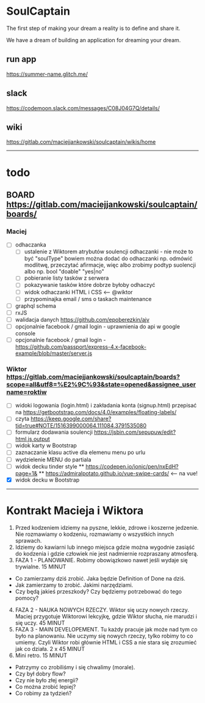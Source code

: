 # SoulCaptain
The first step of making your dream a reality is to define and share it.

We have a dream of building an application for dreaming your dream. 

## run app
<https://summer-name.glitch.me/>

## slack
<https://codemoon.slack.com/messages/C08J04G7Q/details/>

## wiki
<https://gitlab.com/maciejjankowski/soulcaptain/wikis/home>

---

# todo

## BOARD <https://gitlab.com/maciejjankowski/soulcaptain/boards/>
  
### Maciej 
* [ ] odhaczanka
  * [ ] ustalenie z Wiktorem atrybutów soulencji odhaczanki - nie może to być "soulType" bowiem można dodać do odhaczanki np. odmówić modlitwę, przeczytać afirmacje, więc albo zrobimy podtyp suolencji albo np. bool "doable" "yes|no"
  * [ ] pobieranie listy tasków z serwera
  * [ ] pokazywanie tasków które dobrze byłoby odhaczyć
  * [ ] widok odhaczanki HTML i CSS <-- @wiktor
  * [ ] przypominajka email / sms o taskach maintenance
* [ ] graphql schema
* [ ] rxJS
* [ ] walidacja danych https://github.com/epoberezkin/ajv
* [ ] opcjonalnie facebook / gmail login - uprawnienia do api w google console 
* [ ] opcjonalnie facebook / gmail login - https://github.com/passport/express-4.x-facebook-example/blob/master/server.js
  
### Wiktor <https://gitlab.com/maciejjankowski/soulcaptain/boards?scope=all&utf8=%E2%9C%93&state=opened&assignee_username=roktiw>
* [ ] widoki logowania (login.html) i zakładania konta (signup.html) przepisać na https://getbootstrap.com/docs/4.0/examples/floating-labels/
* [ ] czyta https://keep.google.com/share?tid=true#NOTE/1516399000064.111084.3791535080
* [ ] formularz dodawania soulencji https://jsbin.com/sepupuw/edit?html,js,output
* [ ] widok karty w Bootstrap
* [ ] zaznaczanie klasu active dla elemenu menu po urlu
* [ ] wydzielenie MENU do partiala
* [ ] widok decku tinder style
** https://codepen.io/ionic/pen/nxEdH?page=1&
** https://admiralpotato.github.io/vue-swipe-cards/ <-- na vue!
* [x] widok decku w Bootstrap

---

# Kontrakt Macieja i Wiktora

1. Przed kodzeniem idziemy na pyszne, lekkie, zdrowe i koszerne jedzenie. Nie rozmawiamy o kodzeniu, rozmawiamy o wszystkich innych sprawach.
2. Idziemy do kawiarni lub innego miejsca gdzie można wygodnie zasiąść do kodzenia i gdzie człowiek nie jest nadmiernie rozpraszany atmosferą.
3. FAZA 1 - PLANOWANIE. Robimy obowiązkowo nawet jeśli wydaje się trywialne. 15 MINUT
* Co zamierzamy dziś zrobić. Jaka będzie Definition of Done na dziś.
* Jak zamierzamy to zrobić. Jakimi narzędziami.
* Czy będą jakieś przeszkody? Czy będziemy potrzebować do tego pomocy?
4. FAZA 2 - NAUKA NOWYCH RZECZY. Wiktor się uczy nowych rzeczy. Maciej przygotuje Wiktorowi lekcyjkę, gdzie Wiktor słucha, nie marudzi i się uczy. 45 MINUT
5. FAZA 3 - MAIN DEVELOPEMENT. Tu każdy pracuje jak może nad tym co było na planowaniu. Nie uczymy się nowych rzeczy, tylko robimy to co umiemy. Czyli Wiktor robi głównie HTML i CSS a nie stara się zrozumieć jak co działa. 2 x 45 MINUT
6. Mini retro. 15 MINUT
* Patrzymy co zrobiliśmy i się chwalimy (morale).
* Czy był dobry flow?
* Czy nie było złej energii?
* Co można zrobić lepiej?
* Co robimy za tydzień?
